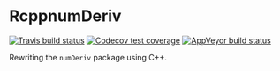 # RcppnumDeriv

<!-- badges: start -->
[![Travis build status](https://travis-ci.org/ellessenne/RcppnumDeriv.svg?branch=master)](https://travis-ci.org/ellessenne/RcppnumDeriv)
[![Codecov test coverage](https://codecov.io/gh/ellessenne/RcppnumDeriv/branch/master/graph/badge.svg)](https://codecov.io/gh/ellessenne/RcppnumDeriv?branch=master)
[![AppVeyor build status](https://ci.appveyor.com/api/projects/status/github/ellessenne/RcppnumDeriv?branch=master&svg=true)](https://ci.appveyor.com/project/ellessenne/RcppnumDeriv)
<!-- badges: end -->
  
Rewriting the `numDeriv` package using C++.
